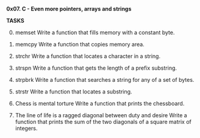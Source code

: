 **0x07. C - Even more pointers, arrays and strings**

**TASKS**

0. memset 
Write a function that fills memory with a constant byte.

1. memcpy 
Write a function that copies memory area.

2. strchr
Write a function that locates a character in a string.

3. strspn 
Write a function that gets the length of a prefix substring.

4. strpbrk 
Write a function that searches a string for any of a set of bytes.

5. strstr 
Write a function that locates a substring.

6. Chess is mental torture 
Write a function that prints the chessboard.

7. The line of life is a ragged diagonal between duty and desire 
Write a function that prints the sum of the two diagonals of a square matrix of integers.
